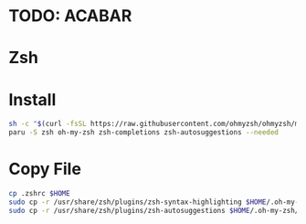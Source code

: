 # TODO: ACABAR
# Zsh

# Install 

```bash
sh -c "$(curl -fsSL https://raw.githubusercontent.com/ohmyzsh/ohmyzsh/master/tools/install.sh)"
paru -S zsh oh-my-zsh zsh-completions zsh-autosuggestions --needed
```
# Copy File

```bash
cp .zshrc $HOME
sudo cp -r /usr/share/zsh/plugins/zsh-syntax-highlighting $HOME/.oh-my-zsh/plugins
sudo cp -r /usr/share/zsh/plugins/zsh-autosuggestions $HOME/.oh-my-zsh/plugins
```

